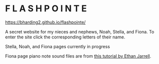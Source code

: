 # F L A S H P O I N T E
https://bharding2.github.io/flashpointe/

A secret website for my nieces and nephews, Noah, Stella, and Fiona.  To enter the site click the corresponding letters of their name.

Stella, Noah, and Fiona pages currently in progress

Fiona page piano note sound files are from [this tutorial by Ethan Jarrell](https://hackernoon.com/create-a-piano-app-with-javascript-97dbad1ff28c).